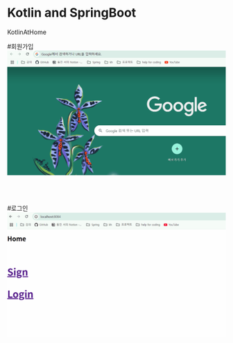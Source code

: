 # Kotlin and SpringBoot
KotlinAtHome

#회원가입
<img src="./spring-boot-2.7.18-kotlin/spring-boot-2.7.18-kotlin/src/main/asset/회원가입.gif" alt="회원가입 GIF" />

<br><br>

#로그인
<img src="./spring-boot-2.7.18-kotlin/spring-boot-2.7.18-kotlin/src/main/asset/로그인.gif" alt="로그인 GIF" />



